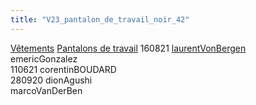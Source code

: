 ```yaml
---
title: "V23_pantalon_de_travail_noir_42"
---
```


[Vêtements](notes/equipements/L_Vetements.md) [Pantalons de travail](notes/equipements/vetements/V_PantalonsDeTravail.md) 160821 [laurentVonBergen](notes/equipements/utilisateurs/laurentVonBergen.md)\
emericGonzalez\
110621 corentinBOUDARD\
280920 dionAgushi\
marcoVanDerBen